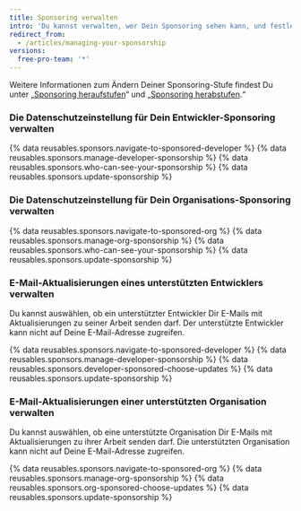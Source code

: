 ```yaml
---
title: Sponsoring verwalten
intro: 'Du kannst verwalten, wer Dein Sponsoring sehen kann, und festlegen, ob Du per E-Mail Aktualisierungen von unterstützten Open-Source-Mitwirkenden erhalten möchtest.'
redirect_from:
  - /articles/managing-your-sponsorship
versions:
  free-pro-team: '*'
---
```


Weitere Informationen zum Ändern Deiner Sponsoring-Stufe findest Du unter „[Sponsoring heraufstufen](/articles/upgrading-a-sponsorship)“ und „[Sponsoring herabstufen](/articles/downgrading-a-sponsorship).“

### Die Datenschutzeinstellung für Dein Entwickler-Sponsoring verwalten

{% data reusables.sponsors.navigate-to-sponsored-developer %}
{% data reusables.sponsors.manage-developer-sponsorship %}
{% data reusables.sponsors.who-can-see-your-sponsorship %}
{% data reusables.sponsors.update-sponsorship %}

### Die Datenschutzeinstellung für Dein Organisations-Sponsoring verwalten

{% data reusables.sponsors.navigate-to-sponsored-org %}
{% data reusables.sponsors.manage-org-sponsorship %}
{% data reusables.sponsors.who-can-see-your-sponsorship %}
{% data reusables.sponsors.update-sponsorship %}

### E-Mail-Aktualisierungen eines unterstützten Entwicklers verwalten

Du kannst auswählen, ob ein unterstützter Entwickler Dir E-Mails mit Aktualisierungen zu seiner Arbeit senden darf. Der unterstützte Entwickler kann nicht auf Deine E-Mail-Adresse zugreifen.

{% data reusables.sponsors.navigate-to-sponsored-developer %}
{% data reusables.sponsors.manage-developer-sponsorship %}
{% data reusables.sponsors.developer-sponsored-choose-updates %}
{% data reusables.sponsors.update-sponsorship %}

### E-Mail-Aktualisierungen einer unterstützten Organisation verwalten

Du kannst auswählen, ob eine unterstützte Organisation Dir E-Mails mit Aktualisierungen zu ihrer Arbeit senden darf. Die unterstützten Organisation kann nicht auf Deine E-Mail-Adresse zugreifen.

{% data reusables.sponsors.navigate-to-sponsored-org %}
{% data reusables.sponsors.manage-org-sponsorship %}
{% data reusables.sponsors.org-sponsored-choose-updates %}
{% data reusables.sponsors.update-sponsorship %}
